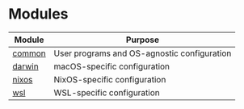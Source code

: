 # Modules

| Module                         | Purpose                                     |
| ---                            | ---                                         |
| [common](./common/default.nix) | User programs and OS-agnostic configuration |
| [darwin](./darwin/default.nix) | macOS-specific configuration                |
| [nixos](./nixos/default.nix)   | NixOS-specific configuration                |
| [wsl](./wsl/default.nix)       | WSL-specific configuration                  |

